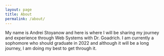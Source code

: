 ```yaml
---
layout: page
title: About
permalink: /about/
---
```


My name is Andrei Stoyanow and here is where I will be sharing my journey and experience through Web Systems with Dr. Goadrich. I am currently a sophomore who should graduate in 2022 and although it will be a long journey, I am doing my best to get through it.
